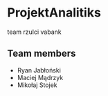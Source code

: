 # ProjektAnalitiks
team rzulci vabank

## Team members

- Ryan Jabłoński
- Maciej Mądrzyk
- Mikołaj Stojek
